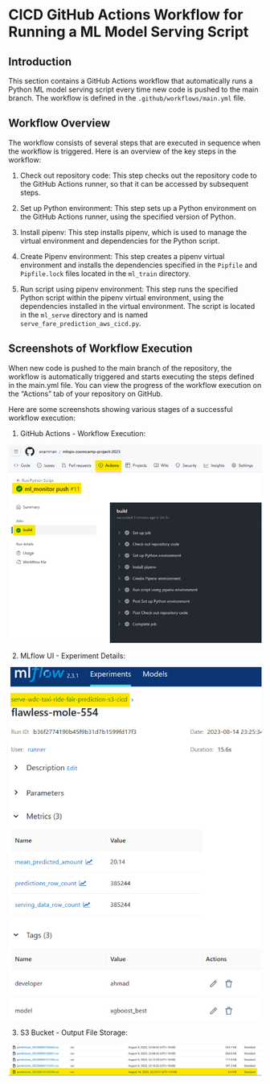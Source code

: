 # CICD GitHub Actions Workflow for Running a ML Model Serving Script

## Introduction

This section contains a GitHub Actions workflow that automatically runs a Python ML model serving script every time new code is pushed to the main branch. The workflow is defined in the `.github/workflows/main.yml` file.

## Workflow Overview

The workflow consists of several steps that are executed in sequence when the workflow is triggered. Here is an overview of the key steps in the workflow:

1. Check out repository code: This step checks out the repository code to the GitHub Actions runner, so that it can be accessed by subsequent steps.

2. Set up Python environment: This step sets up a Python environment on the GitHub Actions runner, using the specified version of Python.

3. Install pipenv: This step installs pipenv, which is used to manage the virtual environment and dependencies for the Python script.

4. Create Pipenv environment: This step creates a pipenv virtual environment and installs the dependencies specified in the `Pipfile` and `Pipfile.lock` files located in the `ml_train` directory.

5. Run script using pipenv environment: This step runs the specified Python script within the pipenv virtual environment, using the dependencies installed in the virtual environment. The script is located in the `ml_serve` directory and is named `serve_fare_prediction_aws_cicd.py`.

## Screenshots of Workflow Execution

When new code is pushed to the main branch of the repository, the workflow is automatically triggered and starts executing the steps defined in the main.yml file. You can view the progress of the workflow execution on the “Actions” tab of your repository on GitHub.

Here are some screenshots showing various stages of a successful workflow execution:

1. GitHub Actions - Workflow Execution:
<p align=“center”> <img src="../img/cicd_github_actions.PNG" alt="Workflow Execution"> </p>

2. MLflow UI - Experiment Details:
<p align=“center”> <img src="../img/cicd_mlflow.PNG" alt="Experiment Details"> </p>

3. S3 Bucket - Output File Storage:
<p align=“center”> <img src="../img/cicd_s3.PNG" alt="Output File Storage"> </p>

